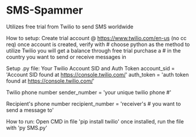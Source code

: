 # SMS-Spammer
Utilizes free trial from Twilio to send SMS worldwide

How to setup:
Create trial account @ https://www.twilio.com/en-us (no cc req)
once account is created, verify with #
choose python as the method to utilize Twilio
you will get a balance through free trial
purchase a # in the country you want to send or receive messages in

Setup .py file:
Your Twilio Account SID and Auth Token
account_sid = 'Account SID found at https://console.twilio.com/'
auth_token = 'auth token found at https://console.twilio.com/'

Twilio phone number
sender_number = 'your unique twilio phone #'

Recipient's phone number
recipient_number = 'receiver's # you want to send a message to'

How to run:
Open CMD in file
'pip install twilio'
once installed, run the file with 'py SMS.py'
